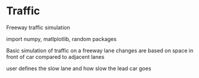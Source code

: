 # Traffic
Freeway traffic simulation 

import numpy, matlplotlib, random packages

Basic simulation of traffic on a freeway
lane changes are based on space in front of car compared to adjacent lanes

user defines the slow lane and how slow the lead car goes
